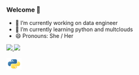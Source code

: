 ### Welcome 👋

- 🔭 I’m currently working on data engineer
- 🌱 I’m currently learning python and multclouds
- 😄 Pronouns: She / Her

<div>
  <a href="https://github.com\CamilaYzidoro">
  <img height="160cm" src="https://github-readme-stats.vercel.app/api?username=CamilaYzidoro&show_icons=true&theme=aura_dark&include_all_commits=true&count_private=true"/>
  <img height="160cm" src="https://github-readme-stats.vercel.app/api/top-langs/?username=CamilaYzidoro&layout=compact&langs_count=16&theme=aura_dark"/>
</div>

<div style="display: inline_block"><br>
  <img align="center" alt="Python" height="30" width="40" src="https://raw.githubusercontent.com/devicons/devicon/master/icons/python/python-original.svg">
</div>
